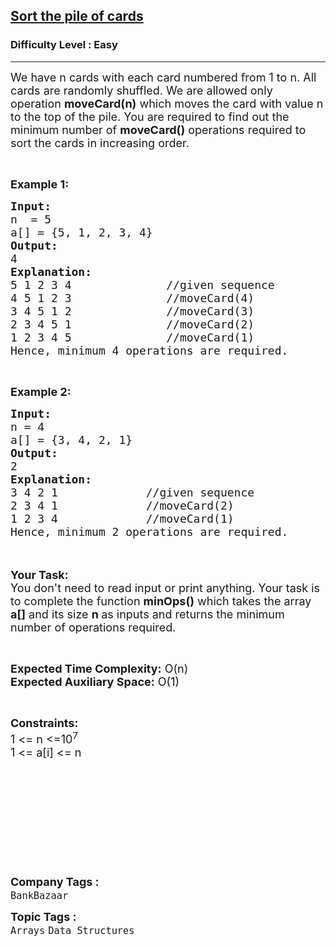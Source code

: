 <h2><a href="https://www.geeksforgeeks.org/problems/sort-the-pile-of-cards3733/1?page=13&category=Arrays,Strings&difficulty=Easy&sortBy=accuracy">Sort the pile of cards</a></h2><h3>Difficulty Level : Easy</h3><hr><div class="problems_problem_content__Xm_eO"><p><span style="font-size:18px">We have n cards with each card numbered from 1 to n. All cards are randomly shuffled. We are allowed only operation <strong>moveCard(n)</strong> which moves the card with value n to the top of the pile. You are required to find out the minimum number of <strong>moveCard()</strong> operations required to sort the cards in increasing order.</span></p>

<p>&nbsp;</p>

<p><span style="font-size:18px"><strong>Example 1:</strong></span></p>

<pre><span style="font-size:18px"><strong>Input:</strong>
n  = 5
a[] = {5, 1, 2, 3, 4}
<strong>Output:</strong>
4
<strong>Explanation:</strong>
5 1 2 3 4              //given sequence
4 5 1 2 3              //moveCard(4)
3 4 5 1 2              //moveCard(3)
2 3 4 5 1              //moveCard(2)
1 2 3 4 5              //moveCard(1)
Hence, minimum 4 operations are required.</span></pre>

<p>&nbsp;</p>

<p><span style="font-size:18px"><strong>Example 2:</strong></span></p>

<pre><span style="font-size:18px"><strong>Input:</strong>
n = 4
a[] = {3, 4, 2, 1}
<strong>Output:</strong>
2
<strong>Explanation:</strong>
3 4 2 1             //given sequence
2 3 4 1             //moveCard(2)
1 2 3 4             //moveCard(1)
Hence, minimum 2 operations are required.</span></pre>

<p><br>
<br>
<span style="font-size:18px"><strong>Your Task:&nbsp;&nbsp;</strong><br>
You don't need to read input or print anything. Your task is to complete the function <strong>minOps()</strong>&nbsp;which takes the array <strong>a[]</strong> and its size <strong>n </strong>as inputs and returns the minimum number of operations required.</span></p>

<p>&nbsp;</p>

<p><span style="font-size:18px"><strong>Expected Time Complexity:</strong> O(n)<br>
<strong>Expected Auxiliary Space:</strong> O(1)</span></p>

<p>&nbsp;</p>

<p><span style="font-size:18px"><strong>Constraints:</strong><br>
1 &lt;= n &lt;=10<sup>7</sup>&nbsp;<br>
1 &lt;= a[i] &lt;= n</span><br>
&nbsp;</p>

<p>&nbsp;</p>

<p>&nbsp;</p>

<p>&nbsp;</p>

<p>&nbsp;</p>

<p>&nbsp;</p>
</div><p><span style=font-size:18px><strong>Company Tags : </strong><br><code>BankBazaar</code>&nbsp;<br><p><span style=font-size:18px><strong>Topic Tags : </strong><br><code>Arrays</code>&nbsp;<code>Data Structures</code>&nbsp;